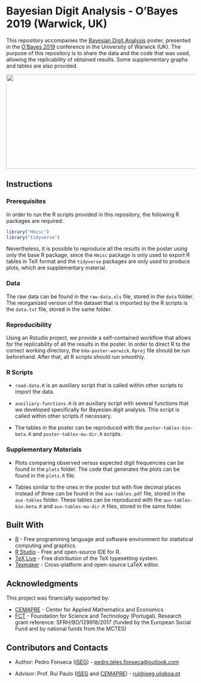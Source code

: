 
<!-- README.md is generated from README.Rmd. Please edit that file -->

# Bayesian Digit Analysis - O’Bayes 2019 (Warwick, UK)

This repository accompanies the [Bayesian Digit
Analysis](https://github.com/pedro-teles-fonseca/bda-poster-warwick/blob/master/poster.pdf)
poster, presented in the
[O’Bayes 2019](https://warwick.ac.uk/fac/sci/statistics/staff/academic-research/robert/0bayesconference/)
conference in the University of Warwick (UK). The purpose of this
repository is to share the data and the code that was used, allowing the
replicability of obtained results. Some supplementary graphs and tables
are also provided.

<a href="https://github.com/pedro-teles-fonseca/bayes-digit-analysis-warwick/blob/master/poster.pdf"><img src="https://raw.githubusercontent.com/pedro-teles-fonseca/bayes-digit-analysis-warwick/master/poster.tex" width="630" height="252"/></a>

## Instructions

### Prerequisites

In order to run the R scripts provided in this repository, the following
R packages are required:

``` r
library("Hmisc")
library("tidyverse") 
```

Nevertheless, it is possible to reproduce all the results in the poster
using only the base R package, since the `Hmisc` package is only used to
export R tables in TeX format and the `tidyverse` packages are only used
to produce plots, which are supplementary material.

### Data

The raw data can be found in the `raw-data.xls` file, stored in the
`data` folder. The reorganized version of the dataset that is imported
by the R scripts is the `data.txt` file, stored in the same folder.

### Reproducibility

Using an Rstudio project, we provide a self-contained workflow that
allows for the replicability of all the results in the poster. In order
to direct R to the correct working directory, the
`bda-poster-warwick.Rproj` file should be run beforehand. After that,
all R scripts should run smoothly.

### R Scripts

  - `read-data.R` is an auxiliary script that is called within other
    scripts to import the data.

  - `auxiliary-functions.R` is an auxiliary script with several
    functions that we developed specifically for Bayesian digit
    analysis. This script is called within other scripts if necessary.

  - The tables in the poster can be reproduced with the
    `poster-tables-bin-beta.R` and `poster-tables-mu-dir.R` scripts.

### Supplementary Materials

  - Plots comparing observed versus expected digit frequencies can be
    found in the `plots` folder. The code that generates the plots can
    be found in the `plots.R` file.

  - Tables similar to the ones in the poster but with five decimal
    places instead of three can be found in the `aux-tables.pdf` file,
    stored in the `aux-tables` folder. These tables can be reproduced
    with the `aux-tables-bin.beta.R` and `aux-tables-mu-dir.R` files,
    stored in the same folder.

## Built With

  - [R](https://www.r-project.org) - Free programming language and
    software environment for statistical computing and graphics.
  - [R Studio](https://www.rstudio.com) - Free and open-source IDE for
    R.
  - [TeX Live](https://www.tug.org/texlive/) - Free distribution of the
    TeX typesetting system.
  - [Texmaker](https://www.xm1math.net/texmaker/) - Cross-platform and
    open-source LaTeX editor.

## Acknowledgments

This project was financially supported by:

  - [CEMAPRE](https://cemapre.iseg.ulisboa.pt) - Center for Applied
    Mathematics and Economics
  - [FCT](https://www.fct.pt/index.phtml.en) - Foundation for Science
    and Technology (Portugal). Research grant reference:
    SFRH/BD/129918/2017 (funded by the European Social Fund and by
    national funds from the MCTES)

## Contributors and Contacts

  - Author: Pedro Fonseca
    ([ISEG](https://www.iseg.ulisboa.pt/aquila/instituicao/ISEG/)) -
    <pedro.teles.fonseca@outlook.com>

  - Advisor: Prof. Rui Paulo
    ([ISEG](https://www.iseg.ulisboa.pt/aquila/instituicao/ISEG/) and
    [CEMAPRE](https://cemapre.iseg.ulisboa.pt)) - <rui@iseg.ulisboa.pt>
